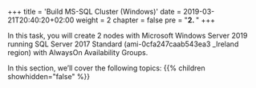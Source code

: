 +++
title = 'Build MS-SQL Cluster (Windows)'
date = 2019-03-21T20:40:20+02:00
weight = 2
chapter = false
pre = "<b>2. </b>"
+++

In this task, you will create 2 nodes with Microsoft Windows Server 2019 running SQL Server 2017 Standard (ami-0cfa247caab543ea3 _Ireland region) with AlwaysOn Availability Groups.

In this section, we’ll cover the following topics:
{{% children showhidden="false" %}}
